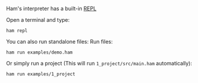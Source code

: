 Ham's interpreter has a built-in [REPL](https://en.wikipedia.org/wiki/Read%E2%80%93eval%E2%80%93print_loop)

Open a terminal and type:
```shell
ham repl
```

You can also run standalone files:
Run files:
```shell
ham run examples/demo.ham
```

Or simply run a project (This will run `1_project/src/main.ham` automatically):
```shell
ham run examples/1_project
```
